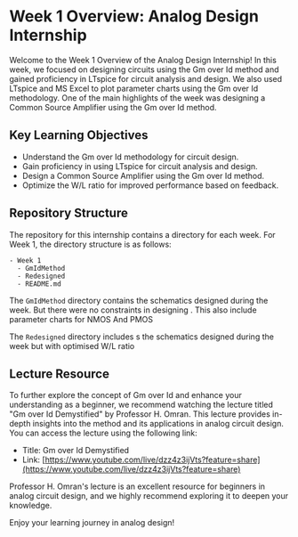 # Week 1 Overview: Analog Design Internship

Welcome to the Week 1 Overview of the Analog Design Internship! In this week, we focused on designing circuits using the Gm over Id method and gained proficiency in LTspice for circuit analysis and design. We also used LTspice and MS Excel to plot parameter charts using the Gm over Id methodology. One of the main highlights of the week was designing a Common Source Amplifier using the Gm over Id method.

## Key Learning Objectives

- Understand the Gm over Id methodology for circuit design.
- Gain proficiency in using LTspice for circuit analysis and design.
- Design a Common Source Amplifier using the Gm over Id method.
- Optimize the W/L ratio for improved performance based on feedback.

## Repository Structure

The repository for this internship contains a directory for each week. For Week 1, the directory structure is as follows:

```
- Week 1
  - GmIdMethod
  - Redesigned
  - README.md
```

The `GmIdMethod` directory contains the schematics designed during the week. But there were no constraints in designing . This also include parameter charts for NMOS And PMOS

The `Redesigned` directory includes s the schematics designed during the week but with optimised W/L ratio
## Lecture Resource

To further explore the concept of Gm over Id and enhance your understanding as a beginner, we recommend watching the lecture titled "Gm over Id Demystified" by Professor H. Omran. This lecture provides in-depth insights into the method and its applications in analog circuit design. You can access the lecture using the following link:

- Title: Gm over Id Demystified
- Link: [https://www.youtube.com/live/dzz4z3ijVts?feature=share](https://www.youtube.com/live/dzz4z3ijVts?feature=share)

Professor H. Omran's lecture is an excellent resource for beginners in analog circuit design, and we highly recommend exploring it to deepen your knowledge.

 Enjoy your learning journey in analog design!
